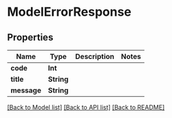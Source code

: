 # ModelErrorResponse

## Properties
Name | Type | Description | Notes
------------ | ------------- | ------------- | -------------
**code** | **Int** |  | 
**title** | **String** |  | 
**message** | **String** |  | 

[[Back to Model list]](../README.md#documentation-for-models) [[Back to API list]](../README.md#documentation-for-api-endpoints) [[Back to README]](../README.md)


